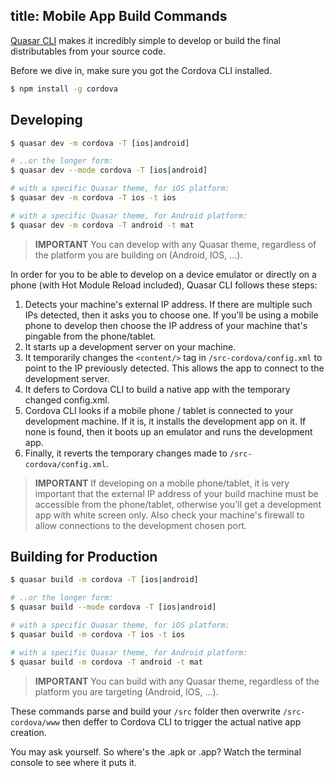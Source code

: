 title: Mobile App Build Commands
---
[Quasar CLI](/guide/quasar-cli.html) makes it incredibly simple to develop or build the final distributables from your source code.

Before we dive in, make sure you got the Cordova CLI installed.
```bash
$ npm install -g cordova
```

## Developing
```bash
$ quasar dev -m cordova -T [ios|android]

# ..or the longer form:
$ quasar dev --mode cordova -T [ios|android]

# with a specific Quasar theme, for iOS platform:
$ quasar dev -m cordova -T ios -t ios

# with a specific Quasar theme, for Android platform:
$ quasar dev -m cordova -T android -t mat
```

> **IMPORTANT**
> You can develop with any Quasar theme, regardless of the platform you are building on (Android, IOS, ...).

In order for you to be able to develop on a device emulator or directly on a phone (with Hot Module Reload included), Quasar CLI follows these steps:
1. Detects your machine's external IP address. If there are multiple such IPs detected, then it asks you to choose one. If you'll be using a mobile phone to develop then choose the IP address of your machine that's pingable from the phone/tablet.
2. It starts up a development server on your machine.
3. It temporarily changes the `<content/>` tag in `/src-cordova/config.xml` to point to the IP previously detected. This allows the app to connect to the development server.
3. It defers to Cordova CLI to build a native app with the temporary changed config.xml.
4. Cordova CLI looks if a mobile phone / tablet is connected to your development machine. If it is, it installs the development app on it. If none is found, then it boots up an emulator and runs the development app.
5. Finally, it reverts the temporary changes made to `/src-cordova/config.xml`.

> **IMPORTANT**
> If developing on a mobile phone/tablet, it is very important that the external IP address of your build machine must be accessible from the phone/tablet, otherwise you'll get a development app with white screen only. Also check your machine's firewall to allow connections to the development chosen port.

## Building for Production
```bash
$ quasar build -m cordova -T [ios|android]

# ..or the longer form:
$ quasar build --mode cordova -T [ios|android]

# with a specific Quasar theme, for iOS platform:
$ quasar build -m cordova -T ios -t ios

# with a specific Quasar theme, for Android platform:
$ quasar build -m cordova -T android -t mat
```

> **IMPORTANT**
> You can build with any Quasar theme, regardless of the platform you are targeting (Android, IOS, ...).

These commands parse and build your `/src` folder then overwrite `/src-cordova/www` then deffer to Cordova CLI to trigger the actual native app creation.

You may ask yourself. So where's the .apk or .app? Watch the terminal console to see where it puts it.

